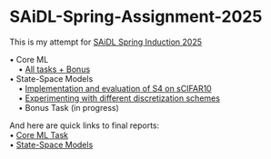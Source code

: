 # SAiDL-Spring-Assignment-2025
This is my attempt for [SAiDL Spring Induction 2025](SAiDL_Spring_Assignment_2025.pdf)

• Core ML    
&nbsp;&nbsp;&nbsp;&nbsp;• [All tasks + Bonus](Core-ML/main.ipynb)    
• State-Space Models    
&nbsp;&nbsp;&nbsp;&nbsp;• [Implementation and evaluation of S4 on sCIFAR10](State-Space-Models/s4_scifar10_2.ipynb)  
&nbsp;&nbsp;&nbsp;&nbsp;• [Experimenting with different discretization schemes](State-Space-Models/s4_scifar10_3.ipynb)  
&nbsp;&nbsp;&nbsp;&nbsp;• Bonus Task (in progress)    

And here are quick links to final reports:  
• [Core ML Task](Core-ML/Core_ML_report.pdf)  
• [State-Space Models](State-Space-Models/State_Space_Models_report.pdf)
